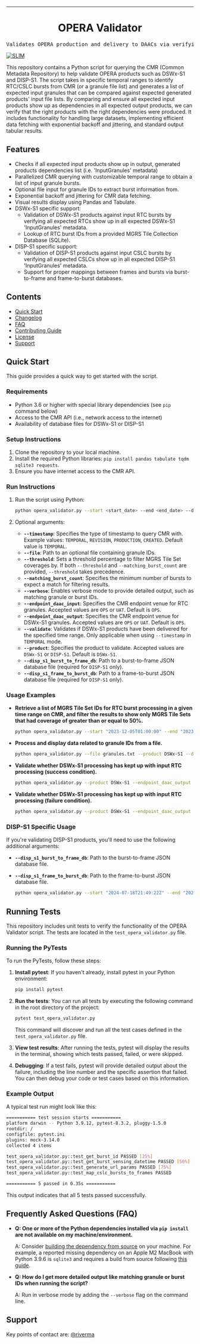 <!-- Header block for project -->
<hr>
<div align="center">
<h1 align="center">OPERA Validator</h1>
</div>
<pre align="center">Validates OPERA production and delivery to DAACs via verifying inputs / outputs mapping strategies.</pre>
<!-- Header block for project -->

[![SLIM](https://img.shields.io/badge/Best%20Practices%20from-SLIM-blue)](https://nasa-ammos.github.io/slim/)
<!-- ☝️ Add more badges via: https://shields.io ☝️ -->

This repository contains a Python script for querying the CMR (Common Metadata Repository) to help validate OPERA products such as DSWx-S1 and DISP-S1. The script takes in specific temporal ranges to identify RTC/CSLC bursts from CMR (or a granule file list) and generates a list of expected input granules that can be compared against expected generated products' input file lists. By comparing and ensure all expected input products show up as dependencies in all expected output products, we can verify that the right products with the right dependencies were produced. It includes functionality for handling large datasets, implementing efficient data fetching with exponential backoff and jittering, and standard output tabular results.

## Features

* Checks if all expected input products show up in output, generated products dependencies list (i.e. 'InputGranules' metadata)
* Parallelized CMR querying with customizable temporal range to obtain a list of input granule bursts.
* Optional file input for granule IDs to extract burst information from.
* Exponential backoff and jittering for CMR data fetching.
* Visual results display using Pandas and Tabulate.
* DSWx-S1 specific support:
  * Validation of DSWx-S1 products against input RTC bursts by verifying all expected RTCs show up in all expected DSWx-S1 'InputGranules' metadata.
  * Lookup of RTC burst IDs from a provided MGRS Tile Collection Database (SQLite).
* DISP-S1 specific support:
  * Validation of DISP-S1 products against input CSLC bursts by verifying all expected CSLCs show up in all expected DISP-S1 'InputGranules' metadata.
  * Support for proper mappings between frames and bursts via burst-to-frame and frame-to-burst databases.

## Contents

* [Quick Start](#quick-start)
* [Changelog](#changelog)
* [FAQ](#frequently-asked-questions-faq)
* [Contributing Guide](#contributing)
* [License](#license)
* [Support](#support)

## Quick Start

This guide provides a quick way to get started with the script.

### Requirements

* Python 3.6 or higher with special library dependencies (see `pip` command below)
* Access to the CMR API (i.e., network access to the internet)
* Availability of database files for DSWx-S1 or DISP-S1

### Setup Instructions

1. Clone the repository to your local machine.
2. Install the required Python libraries: `pip install pandas tabulate tqdm sqlite3 requests`.
3. Ensure you have internet access to the CMR API.

### Run Instructions

1. Run the script using Python: 
   ```bash
   python opera_validator.py --start <start_date> --end <end_date> --dswx_s1_mgrs_db <database_path> --product DSWx-S1
   ```
   
2. Optional arguments:
   - **`--timestamp`**: Specifies the type of timestamp to query CMR with. Example values: `TEMPORAL`, `REVISION`, `PRODUCTION`, `CREATED`. Default value is `TEMPORAL`.
   - **`--file`**: Path to an optional file containing granule IDs.
   - **`--threshold`**: Sets a threshold percentage to filter MGRS Tile Set coverages by. If both `--threshold` and `--matching_burst_count` are provided, `--threshold` takes precedence.
   - **`--matching_burst_count`**: Specifies the minimum number of bursts to expect a match for filtering results.
   - **`--verbose`**: Enables verbose mode to provide detailed output, such as matching granule or burst IDs.
   - **`--endpoint_daac_input`**: Specifies the CMR endpoint venue for RTC granules. Accepted values are `OPS` or `UAT`. Default is `OPS`.
   - **`--endpoint_daac_output`**: Specifies the CMR endpoint venue for DSWx-S1 granules. Accepted values are `OPS` or `UAT`. Default is `OPS`.
   - **`--validate`**: Validates if DSWx-S1 products have been delivered for the specified time range. Only applicable when using `--timestamp` in `TEMPORAL` mode.
   - **`--product`**: Specifies the product to validate. Accepted values are `DSWx-S1` or `DISP-S1`. Default is `DSWx-S1`.
   - **`--disp_s1_burst_to_frame_db`**: Path to a burst-to-frame JSON database file (required for `DISP-S1` only).
   - **`--disp_s1_frame_to_burst_db`**: Path to a frame-to-burst JSON database file (required for `DISP-S1` only).

### Usage Examples

* **Retrieve a list of MGRS Tile Set IDs for RTC burst processing in a given time range on CMR, and filter the results to show only MGRS Tile Sets that had coverage of greater than or equal to 50%.**
  ```bash
  python opera_validator.py --start "2023-12-05T01:00:00" --end "2023-12-05T03:59:59" --product DSWx-S1 --dswx_s1_mgrs_db MGRS_tile_collection_v0.3.sqlite --threshold 50 
  ```

* **Process and display data related to granule IDs from a file.**
  ```bash
  python opera_validator.py --file granules.txt --product DSWx-S1 --dswx_s1_mgrs_db MGRS_tile_collection_v0.3.sqlite --threshold 50
  ```

* **Validate whether DSWx-S1 processing has kept up with input RTC processing (success condition).**
  ```bash
  python opera_validator.py --product DSWx-S1 --endpoint_daac_output UAT --start "2024-05-12T08:00:00" --end "2024-05-12T08:59:00" --dswx_s1_mgrs_db MGRS_tile_collection_v0.3.sqlite --threshold 99 --validate
  ```

* **Validate whether DSWx-S1 processing has kept up with input RTC processing (failure condition).**
  ```bash
  python opera_validator.py --product DSWx-S1 --endpoint_daac_output UAT --start "2024-05-12T04:10:00" --end "2024-05-12T05:10:00" --dswx_s1_mgrs_db MGRS_tile_collection_v0.3.sqlite --threshold 99 --validate
  ```

### DISP-S1 Specific Usage

If you're validating DISP-S1 products, you'll need to use the following additional arguments:

- **`--disp_s1_burst_to_frame_db`**: Path to the burst-to-frame JSON database file.
- **`--disp_s1_frame_to_burst_db`**: Path to the frame-to-burst JSON database file.

  ```bash
  python opera_validator.py --start "2024-07-18T21:49:22Z" --end "2024-07-18T23:51:00Z" --endpoint_daac_output UAT --timestamp TEMPORAL --validate --product DISP-S1 --disp_s1_burst_to_frame_db opera-s1-disp-burst-to-frame.json --disp_s1_frame_to_burst_db opera-disp-s1-consistent-burst-ids-with-datetimes.json
  ```

## Running Tests

This repository includes unit tests to verify the functionality of the OPERA Validator script. The tests are located in the `test_opera_validator.py` file.

### Running the PyTests

To run the PyTests, follow these steps:

1. **Install pytest**: If you haven't already, install pytest in your Python environment:
   ```bash
   pip install pytest
   ```

2. **Run the tests**: You can run all tests by executing the following command in the root directory of the project:
   ```bash
   pytest test_opera_validator.py
   ```

   This command will discover and run all the test cases defined in the `test_opera_validator.py` file.

3. **View test results**: After running the tests, pytest will display the results in the terminal, showing which tests passed, failed, or were skipped.

4. **Debugging**: If a test fails, pytest will provide detailed output about the failure, including the line number and the specific assertion that failed. You can then debug your code or test cases based on this information.

### Example Output
A typical test run might look like this:
```bash
=========== test session starts ===========
platform darwin -- Python 3.9.12, pytest-8.3.2, pluggy-1.5.0
rootdir: /
configfile: pytest.ini
plugins: mock-3.14.0
collected 4 items                                                                                                                    

test_opera_validator.py::test_get_burst_id PASSED [25%]
test_opera_validator.py::test_get_burst_sensing_datetime PASSED [50%]
test_opera_validator.py::test_generate_url_params PASSED [75%]
test_opera_validator.py::test_map_cslc_bursts_to_frames PASSED  

=========== 5 passed in 0.35s ===========
```

This output indicates that all 5 tests passed successfully.

## Frequently Asked Questions (FAQ)

- **Q: One or more of the Python dependencies installed via `pip install` are not available on my machine/environment.**
  
  A: Consider [building the dependency from source](https://devguide.python.org/getting-started/setup-building/) on your machine. For example, a reported missing dependency on an Apple M2 MacBook with Python 3.9.6 is `sqlite3` and requires a build from source following [this guide](https://til.simonwillison.net/sqlite/build-specific-sqlite-pysqlite-macos).

- **Q: How do I get more detailed output like matching granule or burst IDs when running the script?**
  
  A: Run in verbose mode by adding the `--verbose` flag on the command line.

## Support

Key points of contact are: [@riverma](https://github.com/riverma)
